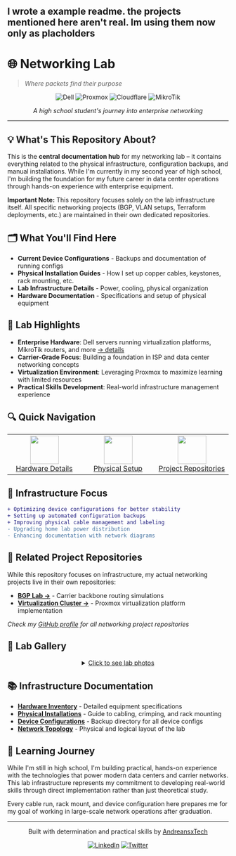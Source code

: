 ## I wrote a example readme. the projects mentioned here aren't real. Im using them now only as placholders
# 🌐 Networking Lab
> *Where packets find their purpose*

<div align="center">

![Dell](https://img.shields.io/badge/dell-%230012b3?style=for-the-badge&logo=dell)
![Proxmox](https://img.shields.io/badge/proxmox-proxmox?style=for-the-badge&logo=proxmox&logoColor=%23E57000&labelColor=%232b2a33&color=%232b2a33)
![Cloudflare](https://img.shields.io/badge/Cloudflare-F38020?style=for-the-badge&logo=Cloudflare&logoColor=white)
![MikroTik](https://img.shields.io/badge/MikroTik-%23363636?style=for-the-badge&logo=Mikrotik)

*A high school student's journey into enterprise networking*
</div>

---

## 💡 What's This Repository About?

This is the **central documentation hub** for my networking lab – it contains everything related to the physical infrastructure, configuration backups, and manual installations. While I'm currently in my second year of high school, I'm building the foundation for my future career in data center operations through hands-on experience with enterprise equipment.

**Important Note:** This repository focuses solely on the lab infrastructure itself. All specific networking projects (BGP, VLAN setups, Terraform deployments, etc.) are maintained in their own dedicated repositories.

## 🗂️ What You'll Find Here

- **Current Device Configurations** - Backups and documentation of running configs
- **Physical Installation Guides** - How I set up copper cables, keystones, rack mounting, etc.
- **Lab Infrastructure Details** - Power, cooling, physical organization
- **Hardware Documentation** - Specifications and setup of physical equipment

## 🧪 Lab Highlights

- **Enterprise Hardware**: Dell servers running virtualization platforms, MikroTik routers, and more [→ details](./docs/hardware.md)
- **Carrier-Grade Focus**: Building a foundation in ISP and data center networking concepts
- **Virtualization Environment**: Leveraging Proxmox to maximize learning with limited resources
- **Practical Skills Development**: Real-world infrastructure management experience

## 🔍 Quick Navigation

<table>
  <tr>
    <td width="33%" align="center">
      <a href="./docs/hardware.md">
        <img src="https://img.icons8.com/fluency/96/000000/server.png" width="65px"/>
        <br/>Hardware Details
      </a>
    </td>
    <td width="33%" align="center">
      <a href="./docs/keystones-installation.md">
        <img src="https://img.icons8.com/fluency/96/000000/ethernet-on.png" width="65px"/>
        <br/>Physical Setup
      </a>
    </td>
    <td width="33%" align="center">
      <a href="https://github.com/AndreansxTech?tab=repositories&q=networking">
        <img src="https://img.icons8.com/fluency/96/000000/test-tube.png" width="65px"/>
        <br/>Project Repositories
      </a>
    </td>
  </tr>
</table>

## 🧠 Infrastructure Focus

```diff
+ Optimizing device configurations for better stability
+ Setting up automated configuration backups
+ Improving physical cable management and labeling
- Upgrading home lab power distribution
- Enhancing documentation with network diagrams
```

## 🔗 Related Project Repositories

While this repository focuses on infrastructure, my actual networking projects live in their own repositories:

- **[BGP Lab →](https://github.com/AndreansxTech/networking-bgp-lab)** - Carrier backbone routing simulations
- **[Virtualization Cluster →](https://github.com/AndreansxTech/proxmox-lab)** - Proxmox virtualization platform implementation

*Check my [GitHub profile](https://github.com/AndreansxTech) for all networking project repositories*

## 📸 Lab Gallery

<div align="center">
<details>
<summary><a href="">Click to see lab photos</a></summary>
<br>

<table>
  <tr>
    <td><img src="https://i.imgur.com/PLACEHOLDER1.png" alt="Rack Front" width="250px"/></td>
    <td><img src="https://i.imgur.com/PLACEHOLDER2.png" alt="Cable Management" width="250px"/></td>
    <td><img src="https://i.imgur.com/PLACEHOLDER3.png" alt="Console Setup" width="250px"/></td>
  </tr>
</table>

</details>
</div>

## 📚 Infrastructure Documentation

- **[Hardware Inventory](./docs/hardware.md)** - Detailed equipment specifications
- **[Physical Installations](./docs/keystones-installation.md)** - Guide to cabling, crimping, and rack mounting
- **[Device Configurations](./docs/configurations/)** - Backup directory for all device configs
- **[Network Topology](./docs/topology.md)** - Physical and logical layout of the lab

## 🚀 Learning Journey

While I'm still in high school, I'm building practical, hands-on experience with the technologies that power modern data centers and carrier networks. This lab infrastructure represents my commitment to developing real-world skills through direct implementation rather than just theoretical study.

Every cable run, rack mount, and device configuration here prepares me for my goal of working in large-scale network operations after graduation.

---

<div align="center">
<p>Built with determination and practical skills by <a href="https://github.com/AndreansxTech">AndreansxTech</a></p>

<a href="https://www.linkedin.com/in/yourusername"><img src="https://img.shields.io/badge/LinkedIn-0077B5?style=for-the-badge&logo=linkedin&logoColor=white" alt="LinkedIn"/></a>
<a href="https://twitter.com/yourusername"><img src="https://img.shields.io/badge/Twitter-1DA1F2?style=for-the-badge&logo=twitter&logoColor=white" alt="Twitter"/></a>

</div>
